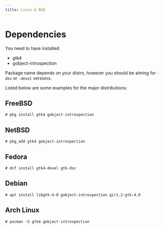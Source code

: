 ```yaml
---
title: Linux & BSD
---
```


# Dependencies

You need to have installed:

- gtk4
- gobject-introspection

Package name depends on your distro, however you should be aiming for `-dev` or `-devel` versions.

Listed below are some examples for the major distributions:

## FreeBSD

```
# pkg install gtk4 gobject-introspection
```

## NetBSD

```
# pkg_add gtk4 gobject-introspection
```

## Fedora

```
# dnf install gtk4-devel gtk-doc
```

## Debian

```
# apt install libgtk-4-0 gobject-introspection gir1.2-gtk-4.0
```

## Arch Linux

```
# pacman -S gtk4 gobject-introspection
```
